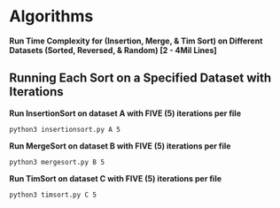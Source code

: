 # Algorithms
**Run Time Complexity for (Insertion, Merge, & Tim Sort) on Different Datasets (Sorted, Reversed, & Random) [2 - 4Mil Lines]**

## Running Each Sort on a Specified Dataset with Iterations
**Run InsertionSort on dataset A with FIVE (5) iterations per file**
```
python3 insertionsort.py A 5
```
**Run MergeSort on dataset B with FIVE (5) iterations per file**
```
python3 mergesort.py B 5
```
**Run TimSort on dataset C with FIVE (5) iterations per file**
```
python3 timsort.py C 5
```